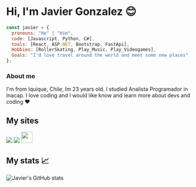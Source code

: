 <h1> Hi, I'm Javier Gonzalez 😊</h1>


```javascript
const javier = {
  pronouns: "He" | "Him",
  code: [Javascript, Python, C#],
  tools: [React, ASP.NET, Bootstrap, FastApi],
  Hobbies: [RollerSkating, Play_Music, Play_Videogames],
  Goals: "I'd love travel around the world and meet some new places"
};
```
<h3>About me</h3>
I'm from Iquique, Chile, Im 23 years old. I studied Analista Programador in Inacap. I love coding and I would like know and learn more about devs and coding ❤
<h2> My sites </h2>
<a href="https://www.instagram.com/john.doe_98/"><img src="https://img.shields.io/badge/instagram%20@john.doe_98-DD2476?style=for-the-badge&logo=instagram&logoColor=white"/></a>
<a href="https://www.facebook.com/JavierGonzalez998/"><img src="https://img.shields.io/badge/facebook%20Javier_Gonzalez-344E86?style=for-the-badge&logo=facebook&logoColor=white"/></a>
<a href="https://javier-gonzalez.me"><img height="30px" src="https://img.shields.io/badge/My%20Website:%20Javier_Gonzalez-4b2de2?style=for-the-badge&logo=google%20chrome&logoColor=white"/></a>

<h2>My stats 📈</h2>

![Javier's GitHub stats](https://github-readme-stats.vercel.app/api?username=JavierGonzalez998&show_icons=true&theme=synthwave)

<!---
- 👋 Hi, I’m Javier Gonzalez
- 👀 I’m interested in [Music, Programming, Videogames]
- 🌱 I’m currently learning [React, Svelte, SASS, Bootstrap 5]

- Hi, my name is Javier Gonzalez. I'm 23 years old. Actually I'm studying Analista Programador in Inacap.
- I'm from Iquique, Chile.
- Also I like to play music (I play guitar and bass)
--->
<!---
JavierGonzalez998/JavierGonzalez998 is a ✨ special ✨ repository because its `README.md` (this file) appears on your GitHub profile.
You can click the Preview link to take a look at your changes.
--->
